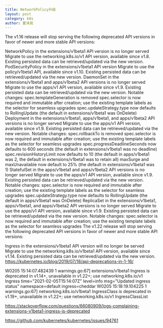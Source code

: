 ```yaml
---
title: NetworkPolicy升级
layout: post
category: k8s
author: 夏泽民
---
```

The v1.16 release will stop serving the following deprecated API versions in favor of newer and more stable API versions:

NetworkPolicy in the extensions/v1beta1 API version is no longer served
Migrate to use the networking.k8s.io/v1 API version, available since v1.8. Existing persisted data can be retrieved/updated via the new version.
PodSecurityPolicy in the extensions/v1beta1 API version
Migrate to use the policy/v1beta1 API, available since v1.10. Existing persisted data can be retrieved/updated via the new version.
DaemonSet in the extensions/v1beta1 and apps/v1beta2 API versions is no longer served
Migrate to use the apps/v1 API version, available since v1.9. Existing persisted data can be retrieved/updated via the new version.
Notable changes:
spec.templateGeneration is removed
spec.selector is now required and immutable after creation; use the existing template labels as the selector for seamless upgrades
spec.updateStrategy.type now defaults to RollingUpdate (the default in extensions/v1beta1 was OnDelete)
Deployment in the extensions/v1beta1, apps/v1beta1, and apps/v1beta2 API versions is no longer served
Migrate to use the apps/v1 API version, available since v1.9. Existing persisted data can be retrieved/updated via the new version.
Notable changes:
spec.rollbackTo is removed
spec.selector is now required and immutable after creation; use the existing template labels as the selector for seamless upgrades
spec.progressDeadlineSeconds now defaults to 600 seconds (the default in extensions/v1beta1 was no deadline)
spec.revisionHistoryLimit now defaults to 10 (the default in apps/v1beta1 was 2, the default in extensions/v1beta1 was to retain all)
maxSurge and maxUnavailable now default to 25% (the default in extensions/v1beta1 was 1)
StatefulSet in the apps/v1beta1 and apps/v1beta2 API versions is no longer served
Migrate to use the apps/v1 API version, available since v1.9. Existing persisted data can be retrieved/updated via the new version.
Notable changes:
spec.selector is now required and immutable after creation; use the existing template labels as the selector for seamless upgrades
spec.updateStrategy.type now defaults to RollingUpdate (the default in apps/v1beta1 was OnDelete)
ReplicaSet in the extensions/v1beta1, apps/v1beta1, and apps/v1beta2 API versions is no longer served
Migrate to use the apps/v1 API version, available since v1.9. Existing persisted data can be retrieved/updated via the new version.
Notable changes:
spec.selector is now required and immutable after creation; use the existing template labels as the selector for seamless upgrades
The v1.22 release will stop serving the following deprecated API versions in favor of newer and more stable API versions:

Ingress in the extensions/v1beta1 API version will no longer be served
Migrate to use the networking.k8s.io/v1beta1 API version, available since v1.14. Existing persisted data can be retrieved/updated via the new version.
https://kubernetes.io/blog/2019/07/18/api-deprecations-in-1-16/
<!-- more -->

W0205 15:14:07.482439       1 warnings.go:67] extensions/v1beta1 Ingress is deprecated in v1.14+, unavailable in v1.22+; use networking.k8s.io/v1 Ingress
time="2021-02-05T15:14:07Z" level=info msg="Updated ingress status" namespace=default ingress=cheddar
W0205 15:18:19.104225       1 warnings.go:67] networking.k8s.io/v1beta1 IngressClass is deprecated in v1.19+, unavailable in v1.22+; use networking.k8s.io/v1 IngressClassList

https://stackoverflow.com/questions/66080909/logs-complaining-extensions-v1beta1-ingress-is-deprecated

https://github.com/kubernetes/kubernetes/issues/94761
